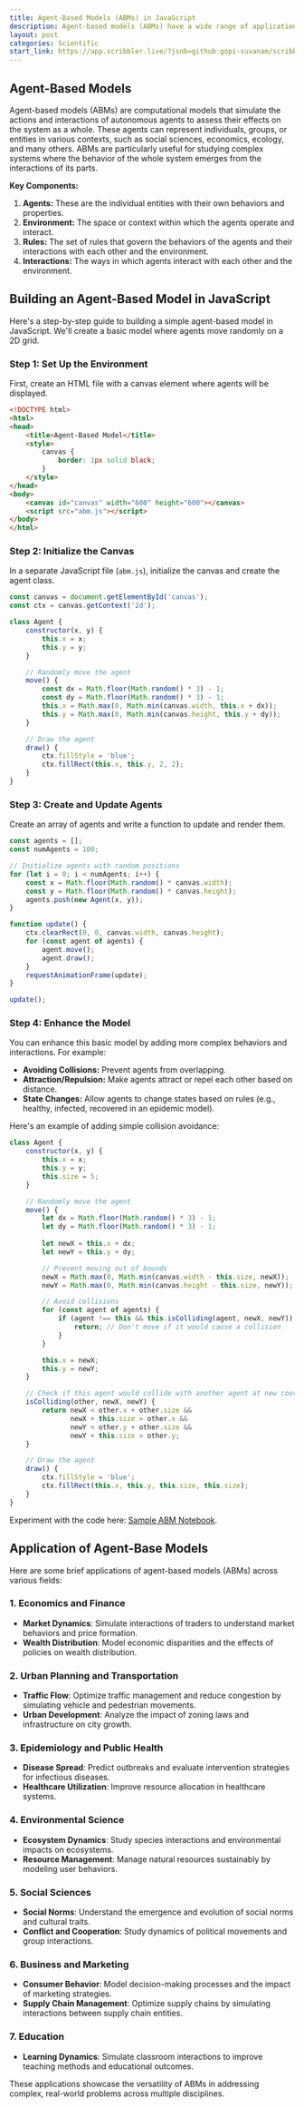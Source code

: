 ```yaml
---
title: Agent-Based Models (ABMs) in JavaScript
description: Agent-based models (ABMs) have a wide range of applications across various fields. This article gives a outline of ABMs along with JavaScript code.
layout: post
categories: Scientific
start_link: https://app.scribbler.live/?jsnb=github:gopi-suvanam/scribbler-examples/Agent-Based-Models.jsnb
---
```


## Agent-Based Models

Agent-based models (ABMs) are computational models that simulate the actions and interactions of autonomous agents to assess their effects on the system as a whole. These agents can represent individuals, groups, or entities in various contexts, such as social sciences, economics, ecology, and many others. ABMs are particularly useful for studying complex systems where the behavior of the whole system emerges from the interactions of its parts.

**Key Components:**
1. **Agents:** These are the individual entities with their own behaviors and properties.
2. **Environment:** The space or context within which the agents operate and interact.
3. **Rules:** The set of rules that govern the behaviors of the agents and their interactions with each other and the environment.
4. **Interactions:** The ways in which agents interact with each other and the environment.

## Building an Agent-Based Model in JavaScript

Here's a step-by-step guide to building a simple agent-based model in JavaScript. We'll create a basic model where agents move randomly on a 2D grid.

### Step 1: Set Up the Environment

First, create an HTML file with a canvas element where agents will be displayed.

```html
<!DOCTYPE html>
<html>
<head>
    <title>Agent-Based Model</title>
    <style>
        canvas {
            border: 1px solid black;
        }
    </style>
</head>
<body>
    <canvas id="canvas" width="600" height="600"></canvas>
    <script src="abm.js"></script>
</body>
</html>
```

### Step 2: Initialize the Canvas

In a separate JavaScript file (`abm.js`), initialize the canvas and create the agent class.

```javascript
const canvas = document.getElementById('canvas');
const ctx = canvas.getContext('2d');

class Agent {
    constructor(x, y) {
        this.x = x;
        this.y = y;
    }

    // Randomly move the agent
    move() {
        const dx = Math.floor(Math.random() * 3) - 1;
        const dy = Math.floor(Math.random() * 3) - 1;
        this.x = Math.max(0, Math.min(canvas.width, this.x + dx));
        this.y = Math.max(0, Math.min(canvas.height, this.y + dy));
    }

    // Draw the agent
    draw() {
        ctx.fillStyle = 'blue';
        ctx.fillRect(this.x, this.y, 2, 2);
    }
}
```

### Step 3: Create and Update Agents

Create an array of agents and write a function to update and render them.

```javascript
const agents = [];
const numAgents = 100;

// Initialize agents with random positions
for (let i = 0; i < numAgents; i++) {
    const x = Math.floor(Math.random() * canvas.width);
    const y = Math.floor(Math.random() * canvas.height);
    agents.push(new Agent(x, y));
}

function update() {
    ctx.clearRect(0, 0, canvas.width, canvas.height);
    for (const agent of agents) {
        agent.move();
        agent.draw();
    }
    requestAnimationFrame(update);
}

update();
```

### Step 4: Enhance the Model

You can enhance this basic model by adding more complex behaviors and interactions. For example:

- **Avoiding Collisions:** Prevent agents from overlapping.
- **Attraction/Repulsion:** Make agents attract or repel each other based on distance.
- **State Changes:** Allow agents to change states based on rules (e.g., healthy, infected, recovered in an epidemic model).

Here's an example of adding simple collision avoidance:

```javascript
class Agent {
    constructor(x, y) {
        this.x = x;
        this.y = y;
        this.size = 5;
    }

    // Randomly move the agent
    move() {
        let dx = Math.floor(Math.random() * 3) - 1;
        let dy = Math.floor(Math.random() * 3) - 1;
        
        let newX = this.x + dx;
        let newY = this.y + dy;

        // Prevent moving out of bounds
        newX = Math.max(0, Math.min(canvas.width - this.size, newX));
        newY = Math.max(0, Math.min(canvas.height - this.size, newY));

        // Avoid collisions
        for (const agent of agents) {
            if (agent !== this && this.isColliding(agent, newX, newY)) {
                return; // Don't move if it would cause a collision
            }
        }

        this.x = newX;
        this.y = newY;
    }

    // Check if this agent would collide with another agent at new coordinates
    isColliding(other, newX, newY) {
        return newX < other.x + other.size &&
               newX + this.size > other.x &&
               newY < other.y + other.size &&
               newY + this.size > other.y;
    }

    // Draw the agent
    draw() {
        ctx.fillStyle = 'blue';
        ctx.fillRect(this.x, this.y, this.size, this.size);
    }
}
```

Experiment with the code here: [Sample ABM Notebook](https://app.scribbler.live/?jsnb=github:gopi-suvanam/scribbler-examples/Agent-Based-Models.jsnb).

## Application of Agent-Base Models

Here are some brief applications of agent-based models (ABMs) across various fields:

### 1. Economics and Finance
- **Market Dynamics**: Simulate interactions of traders to understand market behaviors and price formation.
- **Wealth Distribution**: Model economic disparities and the effects of policies on wealth distribution.

### 2. Urban Planning and Transportation
- **Traffic Flow**: Optimize traffic management and reduce congestion by simulating vehicle and pedestrian movements.
- **Urban Development**: Analyze the impact of zoning laws and infrastructure on city growth.

### 3. Epidemiology and Public Health
- **Disease Spread**: Predict outbreaks and evaluate intervention strategies for infectious diseases.
- **Healthcare Utilization**: Improve resource allocation in healthcare systems.

### 4. Environmental Science
- **Ecosystem Dynamics**: Study species interactions and environmental impacts on ecosystems.
- **Resource Management**: Manage natural resources sustainably by modeling user behaviors.

### 5. Social Sciences
- **Social Norms**: Understand the emergence and evolution of social norms and cultural traits.
- **Conflict and Cooperation**: Study dynamics of political movements and group interactions.

### 6. Business and Marketing
- **Consumer Behavior**: Model decision-making processes and the impact of marketing strategies.
- **Supply Chain Management**: Optimize supply chains by simulating interactions between supply chain entities.

### 7. Education
- **Learning Dynamics**: Simulate classroom interactions to improve teaching methods and educational outcomes.

These applications showcase the versatility of ABMs in addressing complex, real-world problems across multiple disciplines.
